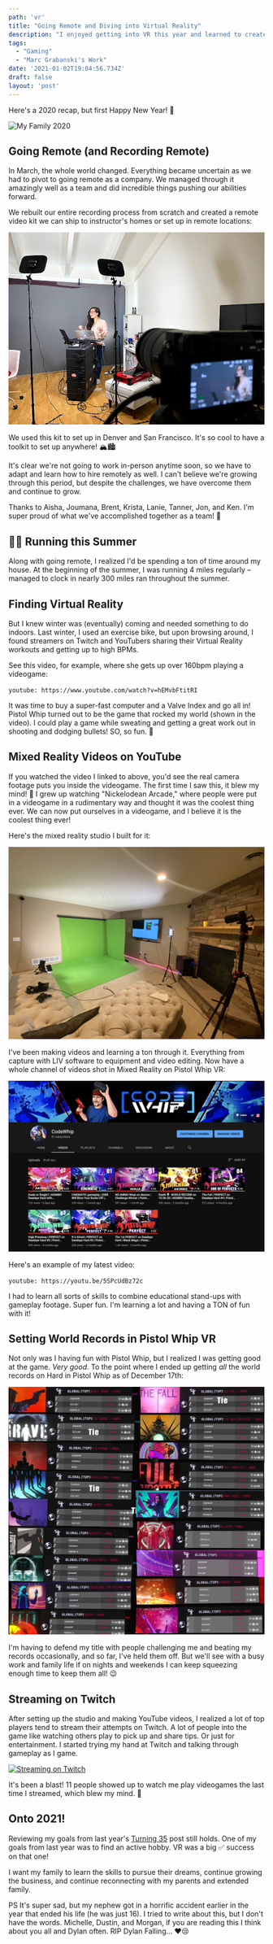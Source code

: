 ```yaml
---
path: 'vr'
title: "Going Remote and Diving into Virtual Reality"
description: "I enjoyed getting into VR this year and learned to create videos in Mixed Reality through LIV, posted them to YouTube and streamed through Twitch. And got all the world records in Pistol Whip."
tags:
  - "Gaming"
  - "Marc Grabanski's Work"
date: '2021-01-02T19:04:56.734Z'
draft: false
layout: 'post'
---
```


Here's a 2020 recap, but first Happy New Year! 🥳

![My Family 2020](./grabanski-family.jpeg)

## Going Remote (and Recording Remote)

In March, the whole world changed. Everything became uncertain as we had to pivot to going remote as a company. We managed through it amazingly well as a team and did incredible things pushing our abilities forward.

We rebuilt our entire recording process from scratch and created a remote video kit we can ship to instructor's homes or set up in remote locations:

![Frontend Masters Remote Instruction Kit in Action](./remote-kit.jpg)

We used this kit to set up in Denver and San Francisco. It's so cool to have a toolkit to set up anywhere! 🏔🏙

It's clear we're not going to work in-person anytime soon, so we have to adapt and learn how to hire remotely as well. I can't believe we're growing through this period, but despite the challenges, we have overcome them and continue to grow.

Thanks to Aisha, Joumana, Brent, Krista, Lanie, Tanner, Jon, and Ken. I'm super proud of what we've accomplished together as a team! 🤩

## 🏃‍♂️ Running this Summer

Along with going remote, I realized I'd be spending a ton of time around my house. At the beginning of the summer, I was running 4 miles regularly – managed to clock in nearly 300 miles ran throughout the summer. 

## Finding Virtual Reality

But I knew winter was (eventually) coming and needed something to do indoors. Last winter, I used an exercise bike, but upon browsing around, I found streamers on Twitch and YouTubers sharing their Virtual Reality workouts and getting up to high BPMs. 

See this video, for example, where she gets up over 160bpm playing a videogame:

`youtube: https://www.youtube.com/watch?v=hEMvbFtitRI`

 It was time to buy a super-fast computer and a Valve Index and go all in! Pistol Whip turned out to be the game that rocked my world (shown in the video). I could play a game while sweating and getting a great work out in shooting and dodging bullets! SO, so fun. 🥳

## Mixed Reality Videos on YouTube

If you watched the video I linked to above, you'd see the real camera footage puts you inside the videogame. The first time I saw this, it blew my mind! 🤯 I grew up watching "Nickelodean Arcade," where people were put in a videogame in a rudimentary way and thought it was the coolest thing ever. We can now put ourselves in a videogame, and I believe it is the coolest thing ever!

Here's the mixed reality studio I built for it:

![Mixed Reality Studio](./mixed-reality-studio.jpg)

I've been making videos and learning a ton through it. Everything from capture with LIV software to equipment and video editing. Now have a whole channel of videos shot in Mixed Reality on Pistol Whip VR:

[![CodeWhip YouTube Channel](./codewhip-youtube.png)](https://www.youtube.com/channel/UC5W6ZgJB40-2NUYkhuqs2GA/videos)

Here's an example of my latest video:

`youtube: https://youtu.be/5SPcUdBz72c`

I had to learn all sorts of skills to combine educational stand-ups with gameplay footage. Super fun. I'm learning a lot and having a TON of fun with it!

## Setting World Records in Pistol Whip VR

Not only was I having fun with Pistol Whip, but I realized I was getting good at the game. _Very good_. To the point where I ended up getting _all_ the world records on Hard in Pistol Whip as of December 17th:

[![Pistol Whip World Records](./pistol-whip-world-records.jpg)](https://twitter.com/CodeWhipTV/status/1339762948995239936)

I'm having to defend my title with people challenging me and beating my records occasionally, and so far, I've held them off. But we'll see with a busy work and family life if on nights and weekends I can keep squeezing enough time to keep them all! 😉

## Streaming on Twitch

After setting up the studio and making YouTube videos, I realized a lot of top players tend to stream their attempts on Twitch. A lot of people into the game like watching others play to pick up and share tips. Or just for entertainment. I started trying my hand at Twitch and talking through gameplay as I game.

[![Streaming on Twitch](./twitch-streaming.png)](https://www.twitch.tv/codewhip)

It's been a blast! 11 people showed up to watch me play videogames the last time I streamed, which blew my mind. 🤯

## Onto 2021!

Reviewing my goals from last year's [Turning 35](turning-35) post still holds. One of my goals from last year was to find an active hobby. VR was a big ✅ success on that one!

I want my family to learn the skills to pursue their dreams, continue growing the business, and continue reconnecting with my parents and extended family. 

PS It's super sad, but my nephew got in a horrific accident earlier in the year that ended his life (he was just 16). I tried to write about this, but I don't have the words. Michelle, Dustin, and Morgan, if you are reading this I think about you all and Dylan often. RIP Dylan Falling... ❤️😢